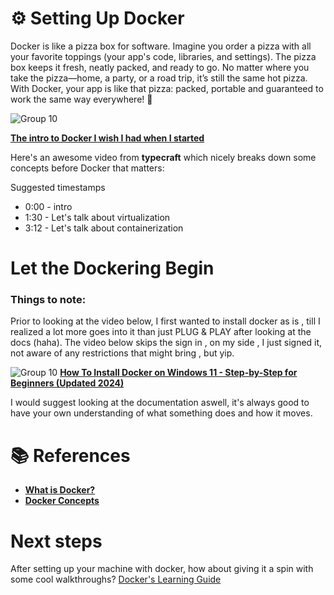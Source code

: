 # ⚙️ Setting Up Docker

Docker is like a pizza box for software. Imagine you order a pizza with all your favorite toppings (your app's code, libraries, and settings). The pizza box keeps it fresh, neatly packed, and ready to go. No matter where you take the pizza—home, a party, or a road trip, it’s still the same hot pizza.
With Docker, your app is like that pizza: packed, portable and guaranteed to work the same way everywhere! 🍕

![Group 10](https://github.com/user-attachments/assets/787458eb-63ed-4383-9787-b0a7a0df1790)

[**The intro to Docker I wish I had when I started**](https://www.youtube.com/watch?v=Ud7Npgi6x8E&t=302s)

Here's an awesome video from **typecraft** which nicely breaks down some concepts before Docker that matters: 

Suggested timestamps
- 0:00 - intro
- 1:30 - Let's talk about virtualization
- 3:12 - Let's talk about containerization

# Let the Dockering Begin

### Things to note:
Prior to looking at the video below, I first wanted to install docker as is , till I realized a lot more goes into it than just PLUG & PLAY after looking at the docs (haha).
The video below skips the sign in , on my side , I just signed it, not aware of any restrictions that might bring , but yip.

![Group 10](https://github.com/user-attachments/assets/dd1d1d70-08aa-4beb-bee1-185695ae7917)
[**How To Install Docker on Windows 11 - Step-by-Step for Beginners (Updated 2024)**](https://www.youtube.com/watch?v=bw-bMhlhcpg)

I would suggest looking at the documentation aswell, it's always good to have your own understanding of what something does and how it moves. 

# 📚 References
- [**What is Docker?**](https://docs.docker.com/get-started/docker-overview/)
- [**Docker Concepts**](https://docs.docker.com/get-started/docker-concepts/the-basics/what-is-a-container/)

# Next steps
After setting up your machine with docker, how about giving it a spin with some cool walkthroughs? 
[Docker's Learning Guide](https://github.com/lukepadiachy/docker-for-beginners/blob/main/docker-learning-guide/README.md)
